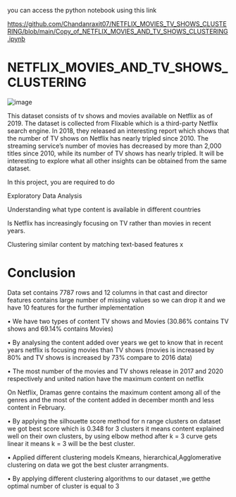 

you can access the python notebook using this link

https://github.com/Chandanraxit07/NETFLIX_MOVIES_TV_SHOWS_CLUSTERING/blob/main/Copy_of_NETFLIX_MOVIES_AND_TV_SHOWS_CLUSTERING.ipynb



# NETFLIX_MOVIES_AND_TV_SHOWS_CLUSTERING
![image](https://user-images.githubusercontent.com/98047808/164591625-2544cb28-a8a0-4b6d-9471-3900730f9709.png)


This dataset consists of tv shows and movies available on Netflix as of 2019. The dataset is collected from Flixable which is a third-party Netflix search engine.
In 2018, they released an interesting report which shows that the number of TV shows on Netflix has nearly tripled since 2010. The streaming service’s number of movies has decreased by more than 2,000 titles since 2010, while its number of TV shows has nearly tripled. It will be interesting to explore what all other insights can be obtained from the same dataset.

 In this project, you are required to do
 
Exploratory Data Analysis

Understanding what type content is available in different countries

Is Netflix has increasingly focusing on TV rather than movies in recent years.

Clustering similar content by matching text-based features x


# Conclusion

Data set contains 7787 rows and 12 columns in that cast and director features contains large number of missing values so we can drop it and we have 10 features for the further implementation

• We have two types of content TV shows and Movies (30.86%  contains TV shows and 69.14% contains Movies)

• By analysing the content added over years we get to know that in recent years netflix is focusing movies than TV shows (movies is 
increased by 80% and TV shows is increased by 73% compare to 2016 data)

• The most number of the movies and TV shows release in 2017 and 2020 respectively and united nation have the maximum content on netflix

On Netflix, Dramas genre contains the maximum content among all of the genres and the most of the content added in december month and less content in February.

• By applying the silhouette score method for n range clusters on dataset we got best score which is 0.348 for 3 clusters it means content explained well on their own clusters, by using elbow method after k = 3 curve gets linear it means k = 3 will be the best cluster.

• Applied different clustering models Kmeans, hierarchical,Agglomerative clustering on data we got the best cluster arrangments.

• By applying different clustering algorithms to our dataset ,we getthe optimal number of cluster is equal to 3
